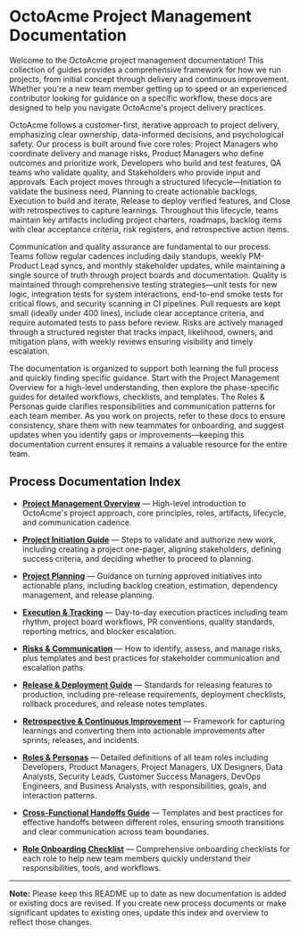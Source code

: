 # OctoAcme Project Management Documentation

Welcome to the OctoAcme project management documentation! This collection of guides provides a comprehensive framework for how we run projects, from initial concept through delivery and continuous improvement. Whether you're a new team member getting up to speed or an experienced contributor looking for guidance on a specific workflow, these docs are designed to help you navigate OctoAcme's project delivery practices.

OctoAcme follows a customer-first, iterative approach to project delivery, emphasizing clear ownership, data-informed decisions, and psychological safety. Our process is built around five core roles: Project Managers who coordinate delivery and manage risks, Product Managers who define outcomes and prioritize work, Developers who build and test features, QA teams who validate quality, and Stakeholders who provide input and approvals. Each project moves through a structured lifecycle—Initiation to validate the business need, Planning to create actionable backlogs, Execution to build and iterate, Release to deploy verified features, and Close with retrospectives to capture learnings. Throughout this lifecycle, teams maintain key artifacts including project charters, roadmaps, backlog items with clear acceptance criteria, risk registers, and retrospective action items.

Communication and quality assurance are fundamental to our process. Teams follow regular cadences including daily standups, weekly PM-Product Lead syncs, and monthly stakeholder updates, while maintaining a single source of truth through project boards and documentation. Quality is maintained through comprehensive testing strategies—unit tests for new logic, integration tests for system interactions, end-to-end smoke tests for critical flows, and security scanning in CI pipelines. Pull requests are kept small (ideally under 400 lines), include clear acceptance criteria, and require automated tests to pass before review. Risks are actively managed through a structured register that tracks impact, likelihood, owners, and mitigation plans, with weekly reviews ensuring visibility and timely escalation.

The documentation is organized to support both learning the full process and quickly finding specific guidance. Start with the Project Management Overview for a high-level understanding, then explore the phase-specific guides for detailed workflows, checklists, and templates. The Roles & Personas guide clarifies responsibilities and communication patterns for each team member. As you work on projects, refer to these docs to ensure consistency, share them with new teammates for onboarding, and suggest updates when you identify gaps or improvements—keeping this documentation current ensures it remains a valuable resource for the entire team.

## Process Documentation Index

- **[Project Management Overview](octoacme-project-management-overview.md)** — High-level introduction to OctoAcme's project approach, core principles, roles, artifacts, lifecycle, and communication cadence.

- **[Project Initiation Guide](octoacme-project-initiation.md)** — Steps to validate and authorize new work, including creating a project one-pager, aligning stakeholders, defining success criteria, and deciding whether to proceed to planning.

- **[Project Planning](octoacme-project-planning.md)** — Guidance on turning approved initiatives into actionable plans, including backlog creation, estimation, dependency management, and release planning.

- **[Execution & Tracking](octoacme-execution-and-tracking.md)** — Day-to-day execution practices including team rhythm, project board workflows, PR conventions, quality standards, reporting metrics, and blocker escalation.

- **[Risks & Communication](octoacme-risks-and-communication.md)** — How to identify, assess, and manage risks, plus templates and best practices for stakeholder communication and escalation paths.

- **[Release & Deployment Guide](octoacme-release-and-deployment.md)** — Standards for releasing features to production, including pre-release requirements, deployment checklists, rollback procedures, and release notes templates.

- **[Retrospective & Continuous Improvement](octoacme-retrospective-and-continuous-improvement.md)** — Framework for capturing learnings and converting them into actionable improvements after sprints, releases, and incidents.

- **[Roles & Personas](octoacme-roles-and-personas.md)** — Detailed definitions of all team roles including Developers, Product Managers, Project Managers, UX Designers, Data Analysts, Security Leads, Customer Success Managers, DevOps Engineers, and Business Analysts, with responsibilities, goals, and interaction patterns.

- **[Cross-Functional Handoffs Guide](octoacme-cross-functional-handoffs.md)** — Templates and best practices for effective handoffs between different roles, ensuring smooth transitions and clear communication across team boundaries.

- **[Role Onboarding Checklist](octoacme-role-onboarding-checklist.md)** — Comprehensive onboarding checklists for each role to help new team members quickly understand their responsibilities, tools, and workflows.

---

**Note:** Please keep this README up to date as new documentation is added or existing docs are revised. If you create new process documents or make significant updates to existing ones, update this index and overview to reflect those changes.
